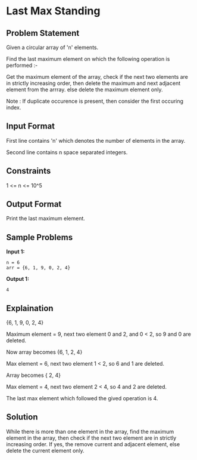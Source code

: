 # Last Max Standing

## Problem Statement

Given a circular array of 'n' elements.

Find the last maximum element on which the following operation is performed :-

Get the maximum element of the array, check if the next two elements are in strictly increasing order, then delete the maximum and next adjacent element from the arrray. else delete the maximum element only.

Note : If duplicate occurence is present, then consider the first occuring index.

## Input Format

First line contains 'n' which denotes the number of elements in the array.

Second line contains n space separated integers.

## Constraints

1 <= n <= 10^5

## Output Format

Print the last maximum element.

## Sample Problems

**Input 1:**

    n = 6
    arr = {6, 1, 9, 0, 2, 4}

**Output 1:**

    4

## Explaination

{6, 1, 9, 0, 2, 4}

Maximum element = 9, next two element 0 and 2, and 0 < 2, so 9 and 0 are deleted.

Now array becomes {6, 1, 2, 4}

Max element = 6, next two element 1 < 2, so 6 and 1 are deleted.

Array becomes { 2, 4}

Max element = 4, next two element 2 < 4, so 4 and 2 are deleted.

The last max element which followed the gived operation is 4.

## Solution

While there is more than one element in the array, find the maximum element in the array, then check if the next two element are in strictly increasing order. If yes, the remove current and adjacent element, else delete the current element only.
